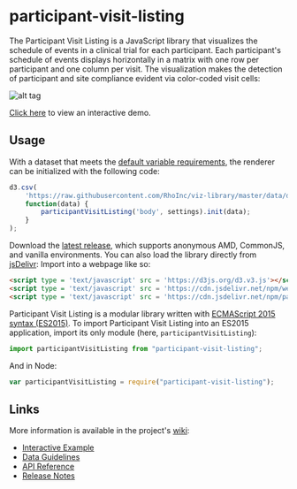 # participant-visit-listing
The Participant Visit Listing is a JavaScript library that visualizes the schedule of events in a clinical trial for each participant.
Each participant's schedule of events displays horizontally in a matrix with one row per participant and one column per visit.
The visualization makes the detection of participant and site compliance evident via color-coded visit cells:

![alt tag](https://user-images.githubusercontent.com/5428548/47172028-5247b480-d2d8-11e8-8e40-47e8ce4cf848.png)

[Click here](https://rhoinc.github.io/participant-visit-listing/test-page/) to view an interactive demo.

## Usage
With a dataset that meets the [default variable requirements](https://github.com/RhoInc/participant-visit-listing/wiki/Data-Guidelines), the renderer can be initialized with the following code:

```javascript
d3.csv(
    'https://raw.githubusercontent.com/RhoInc/viz-library/master/data/dataCleaning/visits/dmv_Visits.csv',
    function(data) {
        participantVisitListing('body', settings).init(data);
    }
);
```

Download the [latest release](https://github.com/RhoInc/participant-visit-listing/releases/latest), which supports anonymous AMD, CommonJS, and vanilla environments.
You can also load the library directly from [jsDelivr](https://cdn.jsdelivr.net/npm/participant-visit-listing/participantVisitListing.js):
Import into a webpage like so:

```html
<script type = 'text/javascript' src = 'https://d3js.org/d3.v3.js'></script>
<script type = 'text/javascript' src = 'https://cdn.jsdelivr.net/npm/webcharts/build/webcharts.js'></script>
<script type = 'text/javascript' src = 'https://cdn.jsdelivr.net/npm/participant-visit-listing/participantVisitListing.js'></script>
```

Participant Visit Listing is a modular library written with [ECMAScript 2015 syntax (ES2015)](http://es6-features.org/).
To import Participant Visit Listing into an ES2015 application, import its only module (here, `participantVisitListing`):

```js
import participantVisitListing from "participant-visit-listing";
```

And in Node:

```js
var participantVisitListing = require("participant-visit-listing");
```
## Links
More information is available in the project's [wiki](https://github.com/RhoInc/participant-visit-listing/wiki):

* [Interactive Example](https://rhoinc.github.io/participant-visit-listing/test-page/)
* [Data Guidelines](https://github.com/RhoInc/participant-visit-listing/wiki/Data-Guidelines)
* [API Reference](https://github.com/RhoInc/participant-visit-listing/wiki/API)
* [Release Notes](https://github.com/RhoInc/participant-visit-listing/releases)
